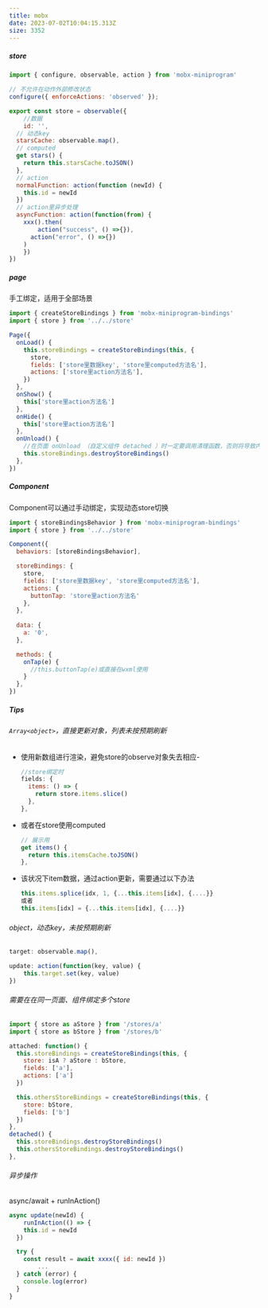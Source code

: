 ```yaml
---
title: mobx
date: 2023-07-02T10:04:15.313Z
size: 3352
---
```

##### store

```javascript
import { configure, observable, action } from 'mobx-miniprogram'

// 不允许在动作外部修改状态
configure({ enforceActions: 'observed' });

export const store = observable({
	//数据
	id: '',
  // 动态key
  starsCache: observable.map(),
  // computed
  get stars() {
    return this.starsCache.toJSON()
  },
  // action
  normalFunction: action(function (newId) {
    this.id = newId
  })
  // action里异步处理	
  asyncFunction: action(function(from) {
  	xxx().then(
    	action("success", () =>{}),
      action("error", () =>{})
    )
	})
})
```

##### page

手工绑定，适用于全部场景

```javascript
import { createStoreBindings } from 'mobx-miniprogram-bindings'
import { store } from '../../store'

Page({
  onLoad() {
    this.storeBindings = createStoreBindings(this, {
      store,
      fields: ['store里数据key', 'store里computed方法名'],
      actions: ['store里action方法名'],
    })
  },
  onShow() {
    this['store里action方法名']
  },
  onHide() {
    this['store里action方法名']
  },
  onUnload() {
  	//在页面 onUnload （自定义组件 detached ）时一定要调用清理函数，否则将导致内存泄漏！
    this.storeBindings.destroyStoreBindings()
  },
})
```

##### Component

Component可以通过手动绑定，实现动态store切换

```javascript
import { storeBindingsBehavior } from 'mobx-miniprogram-bindings'
import { store } from '../../store'

Component({
  behaviors: [storeBindingsBehavior],

  storeBindings: {
    store,
    fields: ['store里数据key', 'store里computed方法名'],
    actions: {
      buttonTap: 'store里action方法名'
    },
  },
  
  data: {
    a: '0',
  },

  methods: {
    onTap(e) {
      //this.buttonTap(e)或直接在wxml使用
    }
  },
})
```

##### Tips

###### `Array<object>`，直接更新对象，列表未按预期刷新

- 使用新数组进行渲染，避免store的observe对象失去相应-

  ```javascript
  //store绑定时
  fields: {
    items: () => {
      return store.items.slice()
    },
  },
  ```

- 或者在store使用computed

  ```javascript
  // 展示用
  get items() {
  	return this.itemsCache.toJSON()
  },
  ```
  
- 该状况下item数据，通过action更新，需要通过以下办法

  ```javascript
  this.items.splice(idx, 1, {...this.items[idx], {....}}
  或者
  this.items[idx] = {...this.items[idx], {....}}
  ```

###### object，动态key，未按预期刷新

```js
target: observable.map(),

update: action(function(key, value) {
	this.target.set(key, value)
})
```

###### 需要在在同一页面、组件绑定多个store

```javascript
import { store as aStore } from '/stores/a'
import { store as bStore } from '/stores/b'

attached: function() {
  this.storeBindings = createStoreBindings(this, {
    store: isA ? aStore : bStore,
    fields: ['a'],
    actions: ['a']
  })

  this.othersStoreBindings = createStoreBindings(this, {
    store: bStore,
    fields: ['b']
  })
},
detached() {
  this.storeBindings.destroyStoreBindings()
  this.othersStoreBindings.destroyStoreBindings()
},
```

###### 异步操作

async/await + runInAction()

```javascript
async update(newId) {
	runInAction(() => {
  	this.id = newId
  })

  try {
    const result = await xxxx({ id: newId })
		...
  } catch (error) {
  	console.log(error)
  }
}
```

